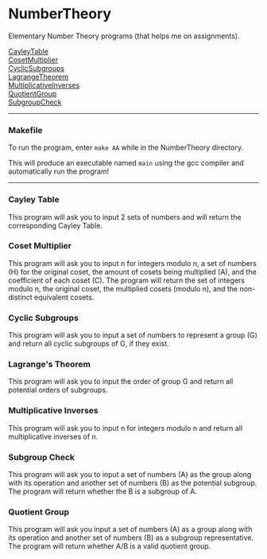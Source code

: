 # NumberTheory

Elementary Number Theory programs (that helps me on assignments). 

[CayleyTable](#cayley-table) \
[CosetMultiplier](#coset-multiplier) \
[CyclicSubgroups](#cyclic-subgroups) \
[LagrangeTheorem](#lagranges-theorem) \
[MultiplicativeInverses](#multiplicative-inverses) \
[QuotientGroup](#quotient-group) \
[SubgroupCheck](#subgroup-check) 

---

### Makefile

To run the program, enter `make AA` while in the NumberTheory directory.

This will produce an executable named `main` using the gcc compiler and automatically run the program!

---

### Cayley Table

This program will ask you to input 2 sets of numbers and will return the corresponding Cayley Table.

### Coset Multiplier

This program will ask you to input n for integers modulo n, a set of numbers (H) for the original coset, the amount of cosets being multiplied (A), and the coefficient of each coset (C). The program will return the set of integers modulo n, the original coset, the multiplied cosets (modulo n), and the non-distinct equivalent cosets.

### Cyclic Subgroups

This program will ask you to input a set of numbers to represent a group (G) and return all cyclic subgroups of G, if they exist.

### Lagrange's Theorem

This program will ask you to input the order of group G and return all potential orders of subgroups.

### Multiplicative Inverses

This program will ask you to input n for integers modulo n and return all multiplicative inverses of n.

### Subgroup Check

This program will ask you to input a set of numbers (A) as the group along with its operation and another set of numbers (B) as the potential subgroup. The program will return whether the B is a subgroup of A. 

### Quotient Group

This program will ask you input a set of numbers (A) as a group along with its operation and another set of numbers (B) as a subgroup representative. The program will return whether A/B is a valid quotient group.